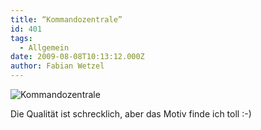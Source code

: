```yaml
---
title: “Kommandozentrale”
id: 401
tags:
  - Allgemein
date: 2009-08-08T10:13:12.000Z
author: Fabian Wetzel
---
```


![Kommandozentrale](https://az275061.vo.msecnd.net/blogmedia/2009/08/kommandozentrale.jpg "Kommandozentrale") 

Die Qualität ist schrecklich, aber das Motiv finde ich toll :-)
